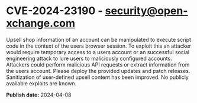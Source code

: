 # CVE-2024-23190 - security@open-xchange.com

Upsell shop information of an account can be manipulated to execute script code in the context of the users browser session. To exploit this an attacker would require temporary access to a users account or an successful social engineering attack to lure users to maliciously configured accounts. Attackers could perform malicious API requests or extract information from the users account. Please deploy the provided updates and patch releases. Sanitization of user-defined upsell content has been improved. No publicly available exploits are known.

**Publish date:** 2024-04-08
